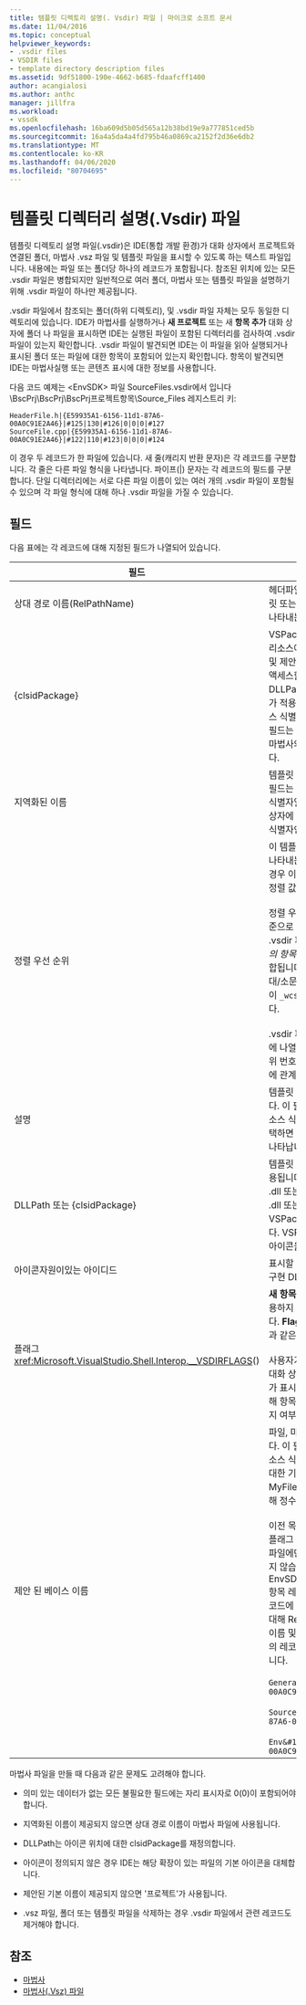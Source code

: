 ```yaml
---
title: 템플릿 디렉토리 설명(. Vsdir) 파일 | 마이크로 소프트 문서
ms.date: 11/04/2016
ms.topic: conceptual
helpviewer_keywords:
- .vsdir files
- VSDIR files
- template directory description files
ms.assetid: 9df51800-190e-4662-b685-fdaafcff1400
author: acangialosi
ms.author: anthc
manager: jillfra
ms.workload:
- vssdk
ms.openlocfilehash: 16ba609d5b05d565a12b38bd19e9a777851ced5b
ms.sourcegitcommit: 16a4a5da4a4fd795b46a0869ca2152f2d36e6db2
ms.translationtype: MT
ms.contentlocale: ko-KR
ms.lasthandoff: 04/06/2020
ms.locfileid: "80704695"
---
```

# <a name="template-directory-description-vsdir-files"></a>템플릿 디렉터리 설명(.Vsdir) 파일
템플릿 디렉토리 설명 파일(.vsdir)은 IDE(통합 개발 환경)가 대화 상자에서 프로젝트와 연결된 폴더, 마법사 .vsz 파일 및 템플릿 파일을 표시할 수 있도록 하는 텍스트 파일입니다. 내용에는 파일 또는 폴더당 하나의 레코드가 포함됩니다. 참조된 위치에 있는 모든 .vsdir 파일은 병합되지만 일반적으로 여러 폴더, 마법사 또는 템플릿 파일을 설명하기 위해 .vsdir 파일이 하나만 제공됩니다.

 .vsdir 파일에서 참조되는 폴더(하위 디렉토리), 및 .vsdir 파일 자체는 모두 동일한 디렉토리에 있습니다. IDE가 마법사를 실행하거나 **새 프로젝트** 또는 새 **항목 추가** 대화 상자에 폴더 나 파일을 표시하면 IDE는 실행된 파일이 포함된 디렉터리를 검사하여 .vsdir 파일이 있는지 확인합니다. .vsdir 파일이 발견되면 IDE는 이 파일을 읽아 실행되거나 표시된 폴더 또는 파일에 대한 항목이 포함되어 있는지 확인합니다. 항목이 발견되면 IDE는 마법사실행 또는 콘텐츠 표시에 대한 정보를 사용합니다.

 다음 코드 예제는 \<EnvSDK> 파일 SourceFiles.vsdir에서 입니다\BscPrj\BscPrj\BscPrj프로젝트항목\Source_Files 레지스트리 키:

```
HeaderFile.h|{E59935A1-6156-11d1-87A6-00A0C91E2A46}|#125|130|#126|0|0|0|#127
SourceFile.cpp|{E59935A1-6156-11d1-87A6-00A0C91E2A46}|#122|110|#123|0|0|0|#124
```

 이 경우 두 레코드가 한 파일에 있습니다. 새 줄(캐리지 반환 문자)은 각 레코드를 구분합니다. 각 줄은 다른 파일 형식을 나타냅니다. 파이프(&#124;) 문자는 각 레코드의 필드를 구분합니다. 단일 디렉터리에는 서로 다른 파일 이름이 있는 여러 개의 .vsdir 파일이 포함될 수 있으며 각 파일 형식에 대해 하나 .vsdir 파일을 가질 수 있습니다.

## <a name="fields"></a>필드
 다음 표에는 각 레코드에 대해 지정된 필드가 나열되어 있습니다.

| 필드 | Description |
| - | - |
| 상대 경로 이름(RelPathName) | 헤더파일.h 또는 MyWizard.vsz와 같은 폴더, 템플릿 또는 .vsz 파일의 이름입니다. 이 필드는 폴더를 나타내는 데 사용되는 이름일 수도 있습니다. |
| {clsidPackage} | VSPackage의 위성 동적 링크 라이브러리(DLL) 리소스에서 지역화된 이름, 설명, IconResourceId 및 제안된 BaseName과 같은 지역화된 문자열에 액세스할 수 있는 VSPackage의 GUID입니다. DLLPath가 제공되지 않는 경우 IconResourceId가 적용됩니다. **참고:**  이전 필드 중 하나 이상이 리소스 식별자가 아니면 이 필드는 선택 사항입니다. 이 필드는 일반적으로 텍스트를 지역화하지 않는 타사 마법사와 일치하는 .vsdir 파일에 대해 비어 있습니다. |
| 지역화된 이름 | 템플릿 파일 또는 마법사의 지역화된 이름입니다. 이 필드는 "#ResID"라는 형식의 문자열 또는 리소스 식별자일 수 있습니다. 이 이름은 새 **항목 추가** 대화 상자에 표시됩니다. **참고:**  LocalizedName 리소스 식별자인 경우 {clsidPackage}가 필요합니다. |
| 정렬 우선 순위 | 이 템플릿 파일 또는 마법사의 상대적 우선 순위를 나타내는 정수입니다. 예를 들어 이 항목의 값이 1인 경우 이 항목은 값이 1인 다른 항목 옆에 표시되고 정렬 값이 2 이상인 모든 항목 앞에 표시됩니다.<br /><br /> 정렬 우선 순위는 동일한 디렉터리에 있는 항목을 기준으로 합니다. 동일한 디렉터리에 하나 이상의 .vsdir 파일이 있을 수 있습니다. 이 경우 모든 <em>항목의 항목입니다.</em> 해당 디렉터리에서 vsdir 파일이 병합됩니다. 우선 순위가 같은 항목은 표시된 이름의 대/소문자를 구분하지 않는 사전 순서로 나열됩니다. 이 `_wcsicmp` 함수는 항목을 정렬하는 데 사용됩니다.<br /><br /> .vsdir 파일에 설명되지 않은 항목에는 .vsdir 파일에 나열된 가장 높은 우선 순위 번호보다 큰 우선 순위 번호가 포함됩니다. 그 결과 이러한 항목은 이름에 관계없이 표시된 목록의 끝에 있습니다. |
| 설명 | 템플릿 파일 또는 마법사에 대한 지역화된 설명입니다. 이 필드는 "#ResID"라는 형식의 문자열 또는 리소스 식별자일 수 있습니다. 이 문자열은 항목을 선택하면 **새 프로젝트** 또는 새 **항목 추가** 대화 상자에 나타납니다. |
| DLLPath 또는 {clsidPackage} | 템플릿 파일 또는 마법사의 아이콘을 로드하는 데 사용됩니다. 아이콘은 IconResourceId를 사용하여 .dll 또는 .exe 파일에서 리소스로 로드됩니다. 이 .dll 또는 .exe 파일은 전체 경로를 사용하거나 VSPackage의 GUID를 사용하여 식별할 수 있습니다. VSPackage의 구현 DLL은 위성 DLL이 아닌 아이콘을 로드하는 데 사용됩니다. |
| 아이콘자원이있는 아이디드 | 표시할 아이콘을 결정하는 DLL 또는 VSPackage 구현 DLL의 리소스 식별자입니다. |
| 플래그<xref:Microsoft.VisualStudio.Shell.Interop.__VSDIRFLAGS>() | **새 항목 추가** 대화 상자에서 **이름** 및 **위치** 필드를 사용하지 않도록 설정하거나 활성화하는 데 사용됩니다. **Flags** 필드의 값은 필요한 비트 플래그의 조합과 같은 소수점입니다.<br /><br /> 사용자가 **새** 탭에서 항목을 선택하면 새 항목 추가 대화 상자가 처음 표시될 때 이름 필드와 위치 필드가 표시되는지 여부를 **결정합니다.** .vsdir 파일을 통해 항목은 항목을 선택할 때 필드를 사용할 수 있는지 여부와 비활성화된 필드만 제어할 수 있습니다. |
| 제안 된 베이스 이름 | 파일, 마법사 또는 템플릿의 기본 이름을 나타냅니다. 이 필드는 "#ResID"라는 형식의 문자열 또는 리소스 식별자입니다. IDE는 이 값을 사용하여 항목에 대한 기본 이름을 제공합니다. 이 기준 값은 MyFile21.asp와 같이 이름을 고유하게 만들기 위해 정수 값으로 추가됩니다.<br /><br /> 이전 목록에서 설명, DLLPath, IconResourceId, 플래그 및 제안된BaseNumber는 템플릿 및 마법사 파일에만 적용됩니다. 이러한 필드는 폴더에 적용되지 않습니다. 이 사실은 EnvSDK>\BscPrj\BscPrj\BscPrj\BscPrjProject항목 레지스트리 키의 BscPrjProject항목 파일의 \<코드에 설명되어 있습니다. 이 파일에는 각 레코드에 대해 RelPathName, {clsidPackage}, 지역화된 이름 및 SortPriority의 네 개의 필드가 있는 세 개의 레코드(각 폴더에 대해 하나씩)가 포함되어 있습니다.<br /><br /> `General&#124;{E59935A1-6156-11d1-87A6-00A0C91E2A46}&#124;#110&#124;100`<br /><br /> `Source_Files&#124;{E59935A1-6156-11d1-87A6-00A0C91E2A46}&#124;#111&#124;110`<br /><br /> `Env&#124;{E59935A1-6156-11d1-87A6-00A0C91E2A46}&#124;#112&#124;120` |

 마법사 파일을 만들 때 다음과 같은 문제도 고려해야 합니다.

- 의미 있는 데이터가 없는 모든 불필요한 필드에는 자리 표시자로 0(0)이 포함되어야 합니다.

- 지역화된 이름이 제공되지 않으면 상대 경로 이름이 마법사 파일에 사용됩니다.

- DLLPath는 아이콘 위치에 대한 clsidPackage를 재정의합니다.

- 아이콘이 정의되지 않은 경우 IDE는 해당 확장이 있는 파일의 기본 아이콘을 대체합니다.

- 제안된 기본 이름이 제공되지 않으면 '프로젝트'가 사용됩니다.

- .vsz 파일, 폴더 또는 템플릿 파일을 삭제하는 경우 .vsdir 파일에서 관련 레코드도 제거해야 합니다.

## <a name="see-also"></a>참조
- [마법사](../../extensibility/internals/wizards.md)
- [마법사(.Vsz) 파일](../../extensibility/internals/wizard-dot-vsz-file.md)
